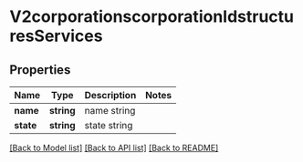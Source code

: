 # V2corporationscorporationIdstructuresServices

## Properties
Name | Type | Description | Notes
------------ | ------------- | ------------- | -------------
**name** | **string** | name string | 
**state** | **string** | state string | 

[[Back to Model list]](../README.md#documentation-for-models) [[Back to API list]](../README.md#documentation-for-api-endpoints) [[Back to README]](../README.md)


